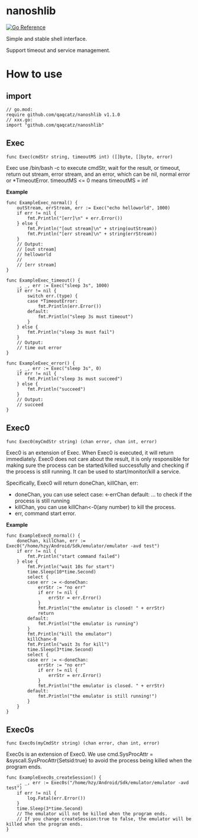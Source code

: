 # nanoshlib

[![Go Reference](https://pkg.go.dev/badge/github.com/qaqcatz/nanoshlib.svg)](https://pkg.go.dev/github.com/qaqcatz/nanoshlib)

Simple and stable shell interface.

Support timeout and service management.

# How to use

## import

```golang
// go.mod:
require github.com/qaqcatz/nanoshlib v1.1.0
// xxx.go:
import "github.com/qaqcatz/nanoshlib"
```

## Exec

```golang
func Exec(cmdStr string, timeoutMS int) ([]byte, []byte, error)
```

Exec use /bin/bash -c to execute cmdStr, wait for the result, or timeout, return out stream, error stream, and an error, which can be nil, normal error or *TimeoutError.
timeoutMS <= 0 means timeoutMS = inf

**Example**

```golang
func ExampleExec_normal() {
	outStream, errStream, err := Exec("echo helloworld", 1000)
	if err != nil {
		fmt.Println("[err]\n" + err.Error())
	} else {
		fmt.Println("[out stream]\n" + string(outStream))
		fmt.Println("[err stream]\n" + string(errStream))
	}
	// Output:
	// [out stream]
	// helloworld
	//
	// [err stream]
}

func ExampleExec_timeout() {
	_, _, err := Exec("sleep 3s", 1000)
	if err != nil {
		switch err.(type) {
		case *TimeoutError:
			fmt.Println(err.Error())
		default:
			fmt.Println("sleep 3s must timeout")
		}
	} else {
		fmt.Println("sleep 3s must fail")
	}
	// Output:
	// time out error
}

func ExampleExec_error() {
	_, _, err := Exec("sleep 3s", 0)
	if err != nil {
		fmt.Println("sleep 3s must succeed")
	} else {
		fmt.Println("succeed")
	}
	// Output:
	// succeed
}
```

## Exec0

```golang
func Exec0(myCmdStr string) (chan error, chan int, error)
```

Exec0 is an extension of Exec. When Exec0 is executed, it will return immediately. Exec0 does not care about the result, it is only responsible for making sure the process can be started/killed successfully and checking if the process is still running. It can be used to start/monitor/kill a service.

Specifically, Exec0 will return doneChan, killChan, err:

- doneChan, you can use select case: <-errChan default: ... to check if the process is still running
- killChan, you can use killChan<-0(any number) to kill the process.
- err, command start error.

**Example**

```golang
func ExampleExec0_normal() {
	doneChan, killChan, err := Exec0("/home/hzy/Android/Sdk/emulator/emulator -avd test")
	if err != nil {
		fmt.Println("start command failed")
	} else {
		fmt.Println("wait 10s for start")
		time.Sleep(10*time.Second)
		select {
		case err := <-doneChan:
			errStr := "no err"
			if err != nil {
				errStr = err.Error()
			}
			fmt.Println("the emulator is closed! " + errStr)
			return
		default:
			fmt.Println("the emulator is running")
		}
		fmt.Println("kill the emulator")
		killChan<-0
		fmt.Println("wait 3s for kill")
		time.Sleep(3*time.Second)
		select {
		case err := <-doneChan:
			errStr := "no err"
			if err != nil {
				errStr = err.Error()
			}
			fmt.Println("the emulator is closed. " + errStr)
		default:
			fmt.Println("the emulator is still running!")
		}
	}
}
```

## Exec0s

```golang
func Exec0s(myCmdStr string) (chan error, chan int, error)
```

Exec0s is an extension of Exec0. We use cmd.SysProcAttr = &syscall.SysProcAttr{Setsid:true} to avoid the process being killed when the program ends.

```golang
func ExampleExec0s_createSession() {
	_, _, err := Exec0s("/home/hzy/Android/Sdk/emulator/emulator -avd test")
	if err != nil {
		log.Fatal(err.Error())
	}
	time.Sleep(3*time.Second)
	// The emulator will not be killed when the program ends.
	// If you change createSession:true to false, the emulator will be killed when the program ends.
}
```

